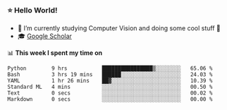 ### ⭐️ Hello World!

<!--
**hologerry/hologerry** is a ✨ _special_ ✨ repository because its `README.md` (this file) appears on your GitHub profile.

Here are some ideas to get you started:

- 🔭 I’m currently working and studying on Computer Vision
- 🌱 I’m currently learning at Peking University
- 💬 Ask me about 
- 📫 How to reach me: E-mail
- 😄 Pronouns: he/his
- ⚡ Fun fact: Music is the Power
-->


- 🔭 I’m currently studying Computer Vision and doing some cool stuff 🤖
- 🎓 [Google Scholar](https://scholar.google.com/citations?user=3ykqW9wAAAAJ&hl=en)


📊 **This week I spent my time on**

<!--START_SECTION:waka-->

```text
Python        9 hrs           ████████████████▒░░░░░░░░   65.06 %
Bash          3 hrs 19 mins   ██████░░░░░░░░░░░░░░░░░░░   24.03 %
YAML          1 hr 26 mins    ██▓░░░░░░░░░░░░░░░░░░░░░░   10.39 %
Standard ML   4 mins          ░░░░░░░░░░░░░░░░░░░░░░░░░   00.50 %
Text          0 secs          ░░░░░░░░░░░░░░░░░░░░░░░░░   00.02 %
Markdown      0 secs          ░░░░░░░░░░░░░░░░░░░░░░░░░   00.00 %
```

<!--END_SECTION:waka-->
